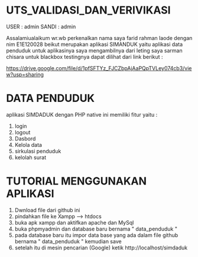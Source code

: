 # UTS_VALIDASI_DAN_VERIVIKASI

USER : admin
SANDI : admin

Assalamiualaikum wr.wb
perkenalkan nama saya farid rahman laode dengan nim E1E120028
beikut merupakan aplikasi SIMANDUK yaitu aplikasi data penduduk
untuk aplikasinya saya mengambilnya dari leting saya sarman chisara
untuk blackbox testingnya dapat dilihat dari link berikut :

https://drive.google.com/file/d/1pfSFTYz_FJCZbpAjAaPQpTVLey074cb3/view?usp=sharing

# DATA PENDUDUK

aplikasi SIMDADUK dengan PHP native ini memiliki  fitur yaitu :
1. login
2. logout
3. Dasbord
4. Kelola data
5. sirkulasi penduduk
6. kelolah surat

# TUTORIAL MENGGUNAKAN APLIKASI

1. Dwnload file dari github ini
2. pindahkan file ke Xampp --> htdocs
3. buka apk xampp dan aktifkan apache dan MySql
4. buka phpmyadmin dan database baru bernama " data_penduduk "
5. pada database baru itu impor data base yang ada dalam file github bernama " data_penduduk " kemudian save
6. setelah itu di mesin pencarian (Google) ketik http://localhost/simdaduk

